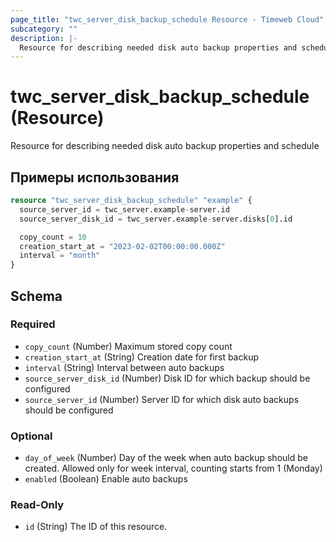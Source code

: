 ```yaml
---
page_title: "twc_server_disk_backup_schedule Resource - Timeweb Cloud"
subcategory: ""
description: |-
  Resource for describing needed disk auto backup properties and schedule
---
```


# twc_server_disk_backup_schedule (Resource)

Resource for describing needed disk auto backup properties and schedule

## Примеры использования

```terraform
resource "twc_server_disk_backup_schedule" "example" {
  source_server_id = twc_server.example-server.id
  source_server_disk_id = twc_server.example-server.disks[0].id

  copy_count = 10
  creation_start_at = "2023-02-02T00:00:00.000Z"
  interval = "month"
}
```
<!-- schema generated by tfplugindocs -->
## Schema

### Required

- `copy_count` (Number) Maximum stored copy count
- `creation_start_at` (String) Creation date for first backup
- `interval` (String) Interval between auto backups
- `source_server_disk_id` (Number) Disk ID for which backup should be configured
- `source_server_id` (Number) Server ID for which disk auto backups should be configured

### Optional

- `day_of_week` (Number) Day of the week when auto backup should be created. Allowed only for week interval, counting starts from 1 (Monday)
- `enabled` (Boolean) Enable auto backups

### Read-Only

- `id` (String) The ID of this resource.

